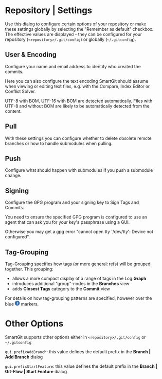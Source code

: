 # Repository \| Settings

Use this dialog to configure certain options of your repository or make
these settings globally by selecting the "Remember as default" checkbox.
The effective values are displayed - they can be configured for your
repository (`<repository>/.git/config`) or globally (`~/.gitconfig`).

## User & Encoding

Configure your name and email address to identify who created the
commits.

Here you can also configure the text encoding SmartGit should assume
when viewing or editing text files, e.g. with the Compare, Index Editor
or Conflict Solver.

UTF-8 with BOM, UTF-16 with BOM are detected automatically. Files with
UTF-8 and without BOM are likely to be automatically detected from the
content.

## Pull

With these settings you can configure whether to delete obsolete remote
branches or how to handle submodules when pulling.

## Push

Configure what should happen with submodules if you push a submodule
change.

## Signing

Configure the GPG program and your signing key to Sign Tags and Commits.



You need to ensure the specified GPG program is configured to use an
agent that can ask you for your key's passphrase using a GUI.

Otherwise you may get a gpg error "cannot open tty \`/dev/tty': Device
not configured".



## Tag-Grouping

Tag-Grouping specifies how tags (or more general: refs) will be grouped
together. This grouping:

-   allows a more compact display of a range of tags in the Log
    **Graph**
-   introduces additional "group"-nodes in the **Branches** view
-   adds **Closest Tags** category to the **Commit** view

For details on how tag-grouping patterns are specified, however over the
blue
![](images/icons/emoticons/information.png)
markers.

# Other Options

SmartGit supports other options either in `<repository>/.git/config` or
`~/.gitconfig`:

`gui.prefixAddBranch`: this value defines the default prefix in the
**Branch \| Add Branch** dialog

`gui.prefixStartFeature`: this value defines the default prefix in the
**Branch \| Git-Flow \| Start Feature** dialog
